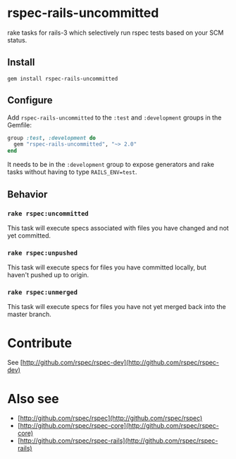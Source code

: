# rspec-rails-uncommitted

rake tasks for rails-3 which selectively run rspec tests based on your SCM status.

## Install
```
gem install rspec-rails-uncommitted
```

## Configure

Add `rspec-rails-uncommitted` to the `:test` and `:development` groups in the Gemfile:

```ruby
group :test, :development do
  gem "rspec-rails-uncommitted", "~> 2.0"
end
```

It needs to be in the `:development` group to expose generators and rake
tasks without having to type `RAILS_ENV=test`.

## Behavior

### `rake rspec:uncommitted`

This task will execute specs associated with files you have changed and not yet committed.

### `rake rspec:unpushed`

This task will execute specs for files you have committed locally, but haven't pushed up to origin.

### `rake rspec:unmerged`

This task will execute specs for files you have not yet merged back into the master branch.

# Contribute

See [http://github.com/rspec/rspec-dev](http://github.com/rspec/rspec-dev)

# Also see

* [http://github.com/rspec/rspec](http://github.com/rspec/rspec)
* [http://github.com/rspec/rspec-core](http://github.com/rspec/rspec-core)
* [http://github.com/rspec/rspec-rails](http://github.com/rspec/rspec-rails)